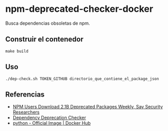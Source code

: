 # npm-deprecated-checker-docker

Busca dependencias obsoletas de npm.

## Construir el contenedor

```shell
make build
```

## Uso

```shell
./dep-check.sh TOKEN_GITHUB directorio_que_contiene_el_package_json
```

## Referencias

- [NPM Users Download 2.1B Deprecated Packages Weekly, Say Security Researchers](https://developers.slashdot.org/story/24/01/20/2018235/npm-users-download-21b-deprecated-packages-weekly-say-security-researchers)
- [Dependency Deprecation Checker](https://github.com/Aqua-Nautilus/Dependency-Deprecated-Checker)
- [python - Official Image | Docker Hub](https://hub.docker.com/_/python)

